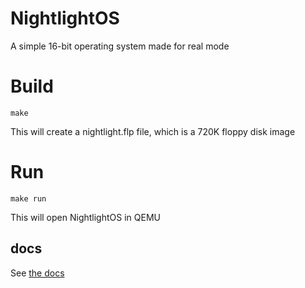 # NightlightOS
A simple 16-bit operating system made for real mode

# Build
`make`

This will create a nightlight.flp file, which is a 720K floppy disk image

# Run
```
make run
```

This will open NightlightOS in QEMU

## docs
See [the docs](https://github.com/NightlightOS/NightlightOS/tree/main/docs)
